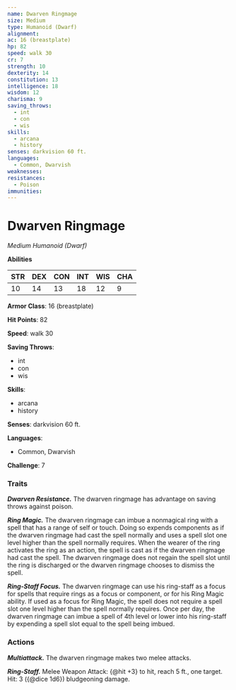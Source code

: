```yaml
---
name: Dwarven Ringmage
size: Medium
type: Humanoid (Dwarf)
alignment: 
ac: 16 (breastplate)
hp: 82
speed: walk 30
cr: 7
strength: 10
dexterity: 14
constitution: 13
intelligence: 18
wisdom: 12
charisma: 9
saving_throws:
  - int
  - con
  - wis
skills:
  - arcana
  - history
senses: darkvision 60 ft.
languages:
  - Common, Dwarvish
weaknesses:
resistances:
  - Poison
immunities:
---
```


# Dwarven Ringmage

*Medium Humanoid (Dwarf)*

**Abilities**

| STR | DEX | CON | INT | WIS | CHA |
| --- | --- | --- | --- | --- | --- |
| 10 | 14 | 13 | 18 | 12 | 9 |

**Armor Class**: 16 (breastplate)

**Hit Points**: 82

**Speed**: walk 30

**Saving Throws**:
  - int
  - con
  - wis

**Skills**:
  - arcana
  - history

**Senses**: darkvision 60 ft.

**Languages**:
  - Common, Dwarvish

**Challenge**: 7

### Traits
***Dwarven Resistance.*** The dwarven ringmage has advantage on saving throws against poison.

***Ring Magic.*** The dwarven ringmage can imbue a nonmagical ring with a spell that has a range of self or touch. Doing so expends components as if the dwarven ringmage had cast the spell normally and uses a spell slot one level higher than the spell normally requires. When the wearer of the ring activates the ring as an action, the spell is cast as if the dwarven ringmage had cast the spell. The dwarven ringmage does not regain the spell slot until the ring is discharged or the dwarven ringmage chooses to dismiss the spell.

***Ring-Staff Focus.*** The dwarven ringmage can use his ring-staff as a focus for spells that require rings as a focus or component, or for his Ring Magic ability. If used as a focus for Ring Magic, the spell does not require a spell slot one level higher than the spell normally requires. Once per day, the dwarven ringmage can imbue a spell of 4th level or lower into his ring-staff by expending a spell slot equal to the spell being imbued.

### Actions
***Multiattack.*** The dwarven ringmage makes two melee attacks.

***Ring-Staff.*** Melee Weapon Attack: {@hit +3} to hit, reach 5 ft., one target. Hit: 3 ({@dice 1d6}) bludgeoning damage.

